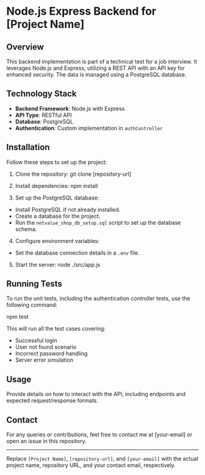 # Node.js Express Backend for [Project Name]

## Overview

This backend implementation is part of a technical test for a job interview. It leverages Node.js and Express, utilizing a REST API with an API key for enhanced security. The data is managed using a PostgreSQL database.

## Technology Stack

-   **Backend Framework**: Node.js with Express
-   **API Type**: RESTful API
-   **Database**: PostgreSQL
-   **Authentication**: Custom implementation in `authController`

## Installation

Follow these steps to set up the project:

1. Clone the repository:
   git clone [repository-url]

2. Install dependencies:
   npm install

3. Set up the PostgreSQL database:

-   Install PostgreSQL if not already installed.
-   Create a database for the project.
-   Run the `netvalue_shop_db_setup.sql` script to set up the database schema.

4. Configure environment variables:

-   Set the database connection details in a `.env` file.

5. Start the server:
   node ./src/app.js

## Running Tests

To run the unit tests, including the authentication controller tests, use the following command:

npm test

This will run all the test cases covering:

-   Successful login
-   User not found scenario
-   Incorrect password handling
-   Server error simulation

## Usage

Provide details on how to interact with the API, including endpoints and expected request/response formats.

## Contact

For any queries or contributions, feel free to contact me at [your-email] or open an issue in this repository.

---

Replace `[Project Name]`, `[repository-url]`, and `[your-email]` with the actual project name, repository URL, and your contact email, respectively.
